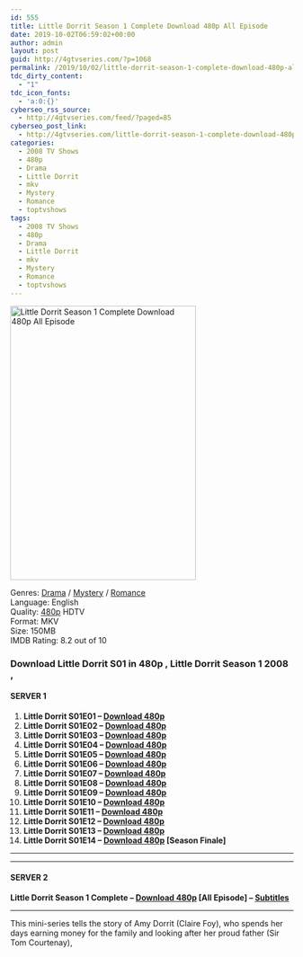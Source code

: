 ```yaml
---
id: 555
title: Little Dorrit Season 1 Complete Download 480p All Episode
date: 2019-10-02T06:59:02+00:00
author: admin
layout: post
guid: http://4gtvseries.com/?p=1068
permalink: /2019/10/02/little-dorrit-season-1-complete-download-480p-all-episode/
tdc_dirty_content:
  - "1"
tdc_icon_fonts:
  - 'a:0:{}'
cyberseo_rss_source:
  - http://4gtvseries.com/feed/?paged=85
cyberseo_post_link:
  - http://4gtvseries.com/little-dorrit-season-1-complete-download-480p-all-episode/
categories:
  - 2008 TV Shows
  - 480p
  - Drama
  - Little Dorrit
  - mkv
  - Mystery
  - Romance
  - toptvshows
tags:
  - 2008 TV Shows
  - 480p
  - Drama
  - Little Dorrit
  - mkv
  - Mystery
  - Romance
  - toptvshows
---
```

<img loading="lazy" class="aligncenter" src="https://4.bp.blogspot.com/-LpgoL9muagA/XZRJorBz7tI/AAAAAAAAAVA/KJqkPyI0KRQxcyzlAE2Q-NLljngrMvzQwCK4BGAYYCw/s1600/Little%2BDorrit%2BSeason%2B1.jpg" alt="Little Dorrit Season 1 Complete Download 480p All Episode" width="330" height="488" />

Genres:&nbsp;<a href="http://4gtvseries.com/tag/drama/" data-wpel-link="internal">Drama</a> / <a href="http://4gtvseries.com/tag/mystery/" data-wpel-link="internal">Mystery</a> / <a href="http://4gtvseries.com/tag/romance/" data-wpel-link="internal">Romance</a>  
Language: English  
Quality:&nbsp;<a href="http://4gtvseries.com/tag/480p/" data-wpel-link="internal">480p</a>&nbsp;HDTV  
Format: MKV  
Size: 150MB  
IMDB Rating: 8.2 out of 10

### **Download Little Dorrit S01 in 480p , Little Dorrit Season 1 2008 ,&nbsp;**

#### <span><strong>SERVER 1</strong></span>

  1. **Little Dorrit S01E01 – <a href="http://slink.dl480p.xyz/9bFNK" data-wpel-link="external" target="_blank" rel="nofollow external noopener noreferrer" class="wpel-icon-left"><i class="wpel-icon fa fa-download" aria-hidden="true"></i>Download 480p</a>**
  2. **Little Dorrit S01E02 – <a href="http://slink.dl480p.xyz/1vtjsuS" data-wpel-link="external" target="_blank" rel="nofollow external noopener noreferrer" class="wpel-icon-left"><i class="wpel-icon fa fa-download" aria-hidden="true"></i>Download 480p</a>**
  3. **Little Dorrit S01E03 – <a href="http://slink.dl480p.xyz/eBjI" data-wpel-link="external" target="_blank" rel="nofollow external noopener noreferrer" class="wpel-icon-left"><i class="wpel-icon fa fa-download" aria-hidden="true"></i>Download 480p</a>**
  4. **Little Dorrit S01E04 – <a href="http://slink.dl480p.xyz/TO3Z0d" data-wpel-link="external" target="_blank" rel="nofollow external noopener noreferrer" class="wpel-icon-left"><i class="wpel-icon fa fa-download" aria-hidden="true"></i>Download 480p</a>**
  5. **Little Dorrit S01E05 – <a href="http://slink.dl480p.xyz/QoL1I" data-wpel-link="external" target="_blank" rel="nofollow external noopener noreferrer" class="wpel-icon-left"><i class="wpel-icon fa fa-download" aria-hidden="true"></i>Download 480p</a>**
  6. **Little Dorrit S01E06 – <a href="http://slink.dl480p.xyz/lFvJXxhj" data-wpel-link="external" target="_blank" rel="nofollow external noopener noreferrer" class="wpel-icon-left"><i class="wpel-icon fa fa-download" aria-hidden="true"></i>Download 480p</a>**
  7. **Little Dorrit S01E07 – <a href="http://slink.dl480p.xyz/vdilSYqF" data-wpel-link="external" target="_blank" rel="nofollow external noopener noreferrer" class="wpel-icon-left"><i class="wpel-icon fa fa-download" aria-hidden="true"></i>Download 480p</a>**
  8. **Little Dorrit S01E08 – <a href="http://slink.dl480p.xyz/NzRJy" data-wpel-link="external" target="_blank" rel="nofollow external noopener noreferrer" class="wpel-icon-left"><i class="wpel-icon fa fa-download" aria-hidden="true"></i>Download 480p</a>**
  9. **Little Dorrit S01E09 – <a href="http://slink.dl480p.xyz/y2dpYnFe" data-wpel-link="external" target="_blank" rel="nofollow external noopener noreferrer" class="wpel-icon-left"><i class="wpel-icon fa fa-download" aria-hidden="true"></i>Download 480p</a>**
 10. **Little Dorrit S01E10 – <a href="http://slink.dl480p.xyz/VRmGGd" data-wpel-link="external" target="_blank" rel="nofollow external noopener noreferrer" class="wpel-icon-left"><i class="wpel-icon fa fa-download" aria-hidden="true"></i>Download 480p</a>**
 11. **Little Dorrit S01E11 – <a href="http://slink.dl480p.xyz/he6PXBAR" data-wpel-link="external" target="_blank" rel="nofollow external noopener noreferrer" class="wpel-icon-left"><i class="wpel-icon fa fa-download" aria-hidden="true"></i>Download 480p</a>**
 12. **Little Dorrit S01E12 – <a href="http://slink.dl480p.xyz/tt3Y2" data-wpel-link="external" target="_blank" rel="nofollow external noopener noreferrer" class="wpel-icon-left"><i class="wpel-icon fa fa-download" aria-hidden="true"></i>Download 480p</a>**
 13. **Little Dorrit S01E13 – <a href="http://slink.dl480p.xyz/UKwQL" data-wpel-link="external" target="_blank" rel="nofollow external noopener noreferrer" class="wpel-icon-left"><i class="wpel-icon fa fa-download" aria-hidden="true"></i>Download 480p</a>**
 14. **Little Dorrit S01E14 – <a href="http://slink.dl480p.xyz/AtYJL" data-wpel-link="external" target="_blank" rel="nofollow external noopener noreferrer" class="wpel-icon-left"><i class="wpel-icon fa fa-download" aria-hidden="true"></i>Download 480p</a> [Season Finale]**

* * *

* * *

#### <span><strong>SERVER 2</strong></span>

**Little Dorrit Season 1 Complete – <a href="http://dl480p.xyz/858/" data-wpel-link="external" target="_blank" rel="nofollow external noopener noreferrer" class="wpel-icon-left"><i class="wpel-icon fa fa-download" aria-hidden="true"></i>Download 480p</a> [All Episode] – <a href="https://subscene.com/subtitles/little-dorrit-complete-series" data-wpel-link="external" target="_blank" rel="nofollow external noopener noreferrer" class="wpel-icon-left"><i class="wpel-icon fa fa-download" aria-hidden="true"></i>Subtitles</a>**

* * *

This mini-series tells the story of Amy Dorrit (Claire Foy), who spends her days earning money for the family and looking after her proud father (Sir Tom Courtenay),

<div align="center">
</div>